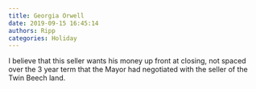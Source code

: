 ```yaml
---
title: Georgia Orwell
date: 2019-09-15 16:45:14
authors: Ripp
categories: Holiday
---
```


 I believe that this seller wants his money up front at closing, not spaced over the 3 year term that the Mayor had negotiated with the seller of the Twin Beech land.